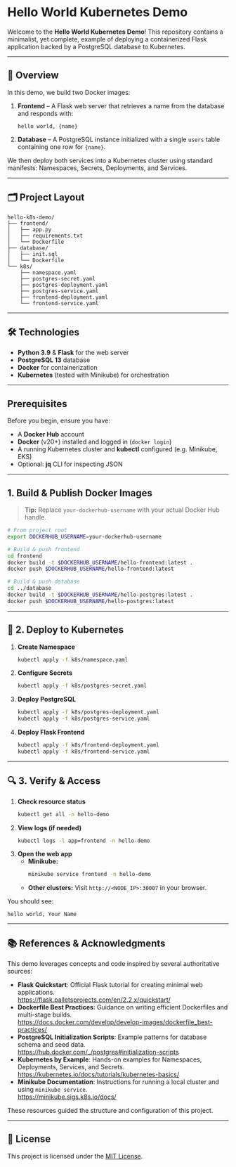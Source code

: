 # Hello World Kubernetes Demo

Welcome to the **Hello World Kubernetes Demo**! This repository contains a minimalist, yet complete, example of deploying a containerized Flask application backed by a PostgreSQL database to Kubernetes.

---

## 🚀 Overview

In this demo, we build two Docker images:

1. **Frontend** – A Flask web server that retrieves a name from the database and responds with:
   ```text
   hello world, {name}
   ```
2. **Database** – A PostgreSQL instance initialized with a single `users` table containing one row for `{name}`.

We then deploy both services into a Kubernetes cluster using standard manifests: Namespaces, Secrets, Deployments, and Services.

---

## 🗂️ Project Layout

```text
hello-k8s-demo/
├── frontend/         
│   ├── app.py        
│   ├── requirements.txt
│   └── Dockerfile
├── database/         
│   ├── init.sql     
│   └── Dockerfile
└── k8s/              
    ├── namespace.yaml
    ├── postgres-secret.yaml
    ├── postgres-deployment.yaml
    ├── postgres-service.yaml
    ├── frontend-deployment.yaml
    └── frontend-service.yaml
```

---

## 🛠️ Technologies

- **Python 3.9** & **Flask** for the web server
- **PostgreSQL 13** database
- **Docker** for containerization
- **Kubernetes** (tested with Minikube) for orchestration

---

## Prerequisites

Before you begin, ensure you have:

- A **Docker Hub** account
- **Docker** (v20+) installed and logged in (`docker login`)
- A running Kubernetes cluster and **kubectl** configured (e.g. Minikube, EKS)
- Optional: **jq** CLI for inspecting JSON

---

## 1. Build & Publish Docker Images

> **Tip:** Replace `your-dockerhub-username` with your actual Docker Hub handle.

```bash
# From project root
export DOCKERHUB_USERNAME=your-dockerhub-username

# Build & push frontend
cd frontend
docker build -t $DOCKERHUB_USERNAME/hello-frontend:latest .
docker push $DOCKERHUB_USERNAME/hello-frontend:latest

# Build & push database
cd ../database
docker build -t $DOCKERHUB_USERNAME/hello-postgres:latest .
docker push $DOCKERHUB_USERNAME/hello-postgres:latest
``` 

---

## 🔧 2. Deploy to Kubernetes

1. **Create Namespace**
   ```bash
   kubectl apply -f k8s/namespace.yaml
   ```

2. **Configure Secrets**
   ```bash
   kubectl apply -f k8s/postgres-secret.yaml
   ```

3. **Deploy PostgreSQL**
   ```bash
   kubectl apply -f k8s/postgres-deployment.yaml
   kubectl apply -f k8s/postgres-service.yaml
   ```

4. **Deploy Flask Frontend**
   ```bash
   kubectl apply -f k8s/frontend-deployment.yaml
   kubectl apply -f k8s/frontend-service.yaml
   ```

---

## 🔍 3. Verify & Access

1. **Check resource status**
   ```bash
   kubectl get all -n hello-demo
   ```
2. **View logs (if needed)**
   ```bash
   kubectl logs -l app=frontend -n hello-demo
   ```
3. **Open the web app**
   - **Minikube:**
     ```bash
     minikube service frontend -n hello-demo
     ```
   - **Other clusters:**
     Visit `http://<NODE_IP>:30007` in your browser.

You should see:

```
hello world, Your Name
```
---

## 📚 References & Acknowledgments

This demo leverages concepts and code inspired by several authoritative sources:

- **Flask Quickstart**: Official Flask tutorial for creating minimal web applications.  
  https://flask.palletsprojects.com/en/2.2.x/quickstart/
- **Dockerfile Best Practices**: Guidance on writing efficient Dockerfiles and multi-stage builds.  
  https://docs.docker.com/develop/develop-images/dockerfile_best-practices/
- **PostgreSQL Initialization Scripts**: Example patterns for database schema and seed data.  
  https://hub.docker.com/_/postgres#initialization-scripts
- **Kubernetes by Example**: Hands-on examples for Namespaces, Deployments, Services, and Secrets.  
  https://kubernetes.io/docs/tutorials/kubernetes-basics/
- **Minikube Documentation**: Instructions for running a local cluster and using `minikube service`.  
  https://minikube.sigs.k8s.io/docs/

These resources guided the structure and configuration of this project.

---

## 📄 License

This project is licensed under the [MIT License](LICENSE).

